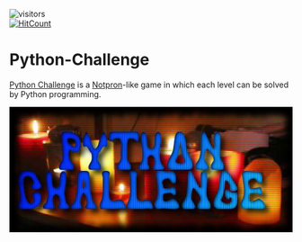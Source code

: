 ![visitors](https://visitor-badge.glitch.me/badge?page_id=AvivYaniv.Python-Challenge.issue.1) <br/>
[![HitCount](http://hits.dwyl.com/AvivYaniv/Python-Challenge.svg)](http://hits.dwyl.com/AvivYaniv/Python-Challenge) <br/>

# Python-Challenge

[Python Challenge](http://www.pythonchallenge.com/index.php) is a [Notpron](https://en.wikipedia.org/wiki/Notpron)-like game in which each level can be solved by Python programming. <br/>

<p align="center">
    <img src="https://github.com/AvivYaniv/Python-Challenge/blob/master/logo/PythonChallenge.jpg"/>
<p/>
